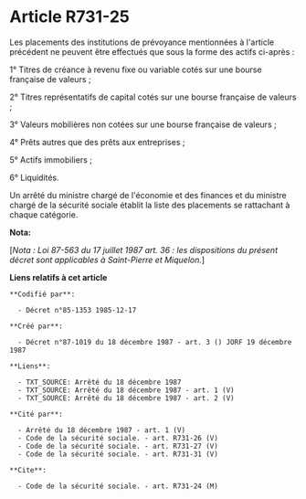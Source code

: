 # Article R731-25

Les placements des institutions de prévoyance mentionnées à l'article précédent ne peuvent être effectués que sous la forme
des actifs ci-après :

1° Titres de créance à revenu fixe ou variable cotés sur une bourse française de valeurs ;

2° Titres représentatifs de capital cotés sur une bourse française de valeurs ;

3° Valeurs mobilières non cotées sur une bourse française de valeurs ;

4° Prêts autres que des prêts aux entreprises ;

5° Actifs immobiliers ;

6° Liquidités.

Un arrêté du ministre chargé de l'économie et des finances et du ministre chargé de la sécurité sociale établit la liste des
placements se rattachant à chaque catégorie.

**Nota:**

[*Nota : Loi 87-563 du 17 juillet 1987 art. 36 : les dispositions du présent décret sont applicables à Saint-Pierre et
Miquelon.*]

**Liens relatifs à cet article**

	**Codifié par**:

	  - Décret n°85-1353 1985-12-17

	**Créé par**:

	  - Décret n°87-1019 du 18 décembre 1987 - art. 3 () JORF 19 décembre 1987

	**Liens**:

	  - TXT_SOURCE: Arrêté du 18 décembre 1987
	  - TXT_SOURCE: Arrêté du 18 décembre 1987 - art. 1 (V)
	  - TXT_SOURCE: Arrêté du 18 décembre 1987 - art. 2 (V)

	**Cité par**:

	  - Arrêté du 18 décembre 1987 - art. 1 (V)
	  - Code de la sécurité sociale. - art. R731-26 (V)
	  - Code de la sécurité sociale. - art. R731-27 (V)
	  - Code de la sécurité sociale. - art. R731-31 (V)

	**Cite**:

	  - Code de la sécurité sociale. - art. R731-24 (M)
